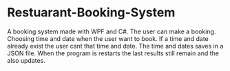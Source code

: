 # Restuarant-Booking-System
A booking system made with WPF and C#.
The user can make a booking.
Choosing time and date when the user want to book.
If a time and date already exist the user cant that time and date.
The time and dates saves in a JSON file.
When the program is restarts the last results still remain and the also updates.
